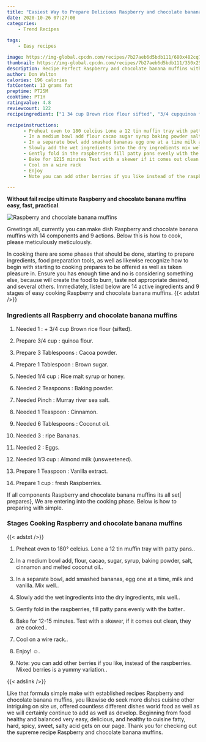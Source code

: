 ```yaml
---
title: "Easiest Way to Prepare Delicious Raspberry and chocolate banana muffins"
date: 2020-10-26 07:27:08
categories:
    - Trend Recipes
    
tags:
    - Easy recipes

image: https://img-global.cpcdn.com/recipes/7b27aeb6d5bdb111/680x482cq70/raspberry-and-chocolate-banana-muffins-recipe-main-photo.jpg
thumbnail: https://img-global.cpcdn.com/recipes/7b27aeb6d5bdb111/350x250cq70/raspberry-and-chocolate-banana-muffins-recipe-main-photo.jpg
description: Recipe Perfect Raspberry and chocolate banana muffins with 14 ingredients and 9 stages of easy cooking.
author: Don Walton
calories: 196 calories
fatContent: 13 grams fat
preptime: PT25M
cooktime: PT1H
ratingvalue: 4.8
reviewcount: 122
recipeingredient: ["1 34 cup Brown rice flour sifted", "3/4 cupquinoa flour", "3 TablespoonsCacoa powder", "1 TablespoonBrown sugar", "1/4 cupRice malt syrup or honey", "2 TeaspoonsBaking powder", "PinchMurray river sea salt", "1 TeaspoonCinnamon", "6 TablespoonsCoconut oil", "3ripe Bananas", "2Eggs", "1/3 cupAlmond milk unsweetened", "1 TeaspoonVanilla extract", "1 cupfresh Raspberries"]

recipeinstructions: 
      - Preheat oven to 180 celcius Lone a 12 tin muffin tray with patty pans 
      - In a medium bowl add flour cacao sugar syrup baking powder salt cinnamon and melted coconut oil 
      - In a separate bowl add smashed bananas egg one at a time milk and vanilla Mix well 
      - Slowly add the wet ingredients into the dry ingredients mix well 
      - Gently fold in the raspberries fill patty pans evenly with the batter 
      - Bake for 1215 minutes Test with a skewer if it comes out clean they are cooked 
      - Cool on a wire rack 
      - Enjoy  
      - Note you can add other berries if you like instead of the raspberries Mixed berries is a yummy variation

---
```




**Without fail recipe ultimate Raspberry and chocolate banana muffins easy, fast, practical**. 


![Raspberry and chocolate banana muffins](https://img-global.cpcdn.com/recipes/7b27aeb6d5bdb111/680x482cq70/raspberry-and-chocolate-banana-muffins-recipe-main-photo.jpg "Raspberry and chocolate banana muffins")




Greetings all, currently you can make dish Raspberry and chocolate banana muffins with 14 components and 9 actions. Below this is how to cook, please meticulously meticulously.

In cooking there are some phases that should be done, starting to prepare ingredients, food preparation tools, as well as likewise recognize how to begin with starting to cooking prepares to be offered as well as taken pleasure in. Ensure you has enough time and no is considering something else, because will create the food to burn, taste not appropriate desired, and several others. Immediately, listed below are 14 active ingredients and 9 stages of easy cooking Raspberry and chocolate banana muffins.
{{< adstxt />}}

### Ingredients all Raspberry and chocolate banana muffins


1. Needed 1 : + 3/4 cup Brown rice flour (sifted).

1. Prepare 3/4 cup : quinoa flour.

1. Prepare 3 Tablespoons : Cacoa powder.

1. Prepare 1 Tablespoon : Brown sugar.

1. Needed 1/4 cup : Rice malt syrup or honey.

1. Needed 2 Teaspoons : Baking powder.

1. Needed Pinch : Murray river sea salt.

1. Needed 1 Teaspoon : Cinnamon.

1. Needed 6 Tablespoons : Coconut oil.

1. Needed 3 : ripe Bananas.

1. Needed 2 : Eggs.

1. Needed 1/3 cup : Almond milk (unsweetened).

1. Prepare 1 Teaspoon : Vanilla extract.

1. Prepare 1 cup : fresh Raspberries.



If all components Raspberry and chocolate banana muffins its all set| prepares}, We are entering into the cooking phase. Below is how to preparing with simple.

### Stages Cooking Raspberry and chocolate banana muffins

{{< adstxt />}}


1. Preheat oven to 180° celcius. Lone a 12 tin muffin tray with patty pans..



1. In a medium bowl add, flour, cacao, sugar, syrup, baking powder, salt, cinnamon and melted coconut oil..



1. In a separate bowl, add smashed bananas, egg one at a time, milk and vanilla. Mix well..



1. Slowly add the wet ingredients into the dry ingredients, mix well..



1. Gently fold in the raspberries, fill patty pans evenly with the batter..



1. Bake for 12-15 minutes. Test with a skewer, if it comes out clean, they are cooked..



1. Cool on a wire rack..



1. Enjoy! ☺️.



1. Note: you can add other berries if you like, instead of the raspberries. Mixed berries is a yummy variation..





{{< adslink />}}

Like that formula simple make with established recipes Raspberry and chocolate banana muffins, you likewise do seek more dishes cuisine other intriguing on site us, offered countless different dishes world food as well as we will certainly continue to add as well as develop. Beginning from food healthy and balanced very easy, delicious, and healthy to cuisine fatty, hard, spicy, sweet, salty acid gets on our page. Thank you for checking out the supreme recipe Raspberry and chocolate banana muffins.
